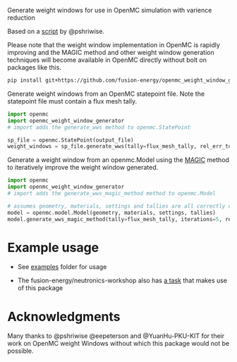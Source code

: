 Generate weight windows for use in OpenMC simulation with varience reduction

Based on a [script](https://github.com/pshriwise/openmc/tree/ww_gen) by @pshriwise.

Please note that the weight window implementation in OpenMC is rapidly improving and the MAGIC method and other weight window generation techniques will become available in OpenMC directly without bolt on packages like this.

```bash
pip install git+https://github.com/fusion-energy/openmc_weight_window_generator.git
```

Generate weight windows from an OpenMC statepoint file. Note the statepoint file must contain a flux mesh tally.
```python
import openmc
import openmc_weight_window_generator
# import adds the generate_wws method to openmc.StatePoint

sp_file = openmc.StatePoint(output_file)
weight_windows = sp_file.generate_wws(tally=flux_mesh_tally, rel_err_tol=0.7)
```

Generate a weight window from an openmc.Model using the [MAGIC]( https://scientific-publications.ukaea.uk/wp-content/uploads/Published/INTERN1.pdf) method to iteratively improve the weight window generated.
```python
import openmc
import openmc_weight_window_generator
# import adds the generate_wws_magic_method method to openmc.Model

# assumes geometry, materials, settings and tallies are all correctly defined.
model = openmc.model.Model(geometry, materials, settings, tallies)
model.generate_wws_magic_method(tally=flux_mesh_tally, iterations=5, rel_err_tol=0.7)
```

# Example usage

* See [examples](https://github.com/fusion-energy/openmc_weight_window_generator/tree/master/examples) folder for usage

* The fusion-energy/neutronics-workshop also has [a task](https://github.com/fusion-energy/neutronics-workshop/tree/main/tasks/task_13_variance_reduction) that makes use of this package

# Acknowledgments

Many thanks to @pshriwise @eepeterson and @YuanHu-PKU-KIT for their work on OpenMC weight Windows without which this package would not be possible.
